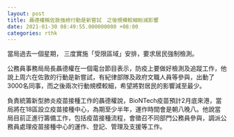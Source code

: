 ```yaml
---
layout: post
title: 聶德權稱佐敦強檢行動是新嘗試　之後規模較細盼減影響
date: 2021-01-30 08:49:55.000000000 +08:00
categories: rthk
---
```


當局過去一個星期， 三度實施「受限區域」安排，要求居民強制檢測。

公務員事務局局長聶德權在一個電台節目表示，防疫上要做好檢測及追蹤工作，他說上周六在佐敦的行動是新嘗試，有紀律部隊及政府文職人員等參與，出動了3000名同事，而之後兩次行動規模較細，希望將對居民的影響減至最少。

負責統籌新型肺炎疫苗接種工作的聶德權說，BioNTech疫苗預計2月底來港，當局將在18區設立疫苗接種中心，為期至少半年，運作時間會是朝八晚八。他說當局目前正進行籌備工作，包括疫苗接種流程，會徵召不同部門公務員參與，調派公務員處理疫苗接種中心的運作、登記、管理及支援等工作。
